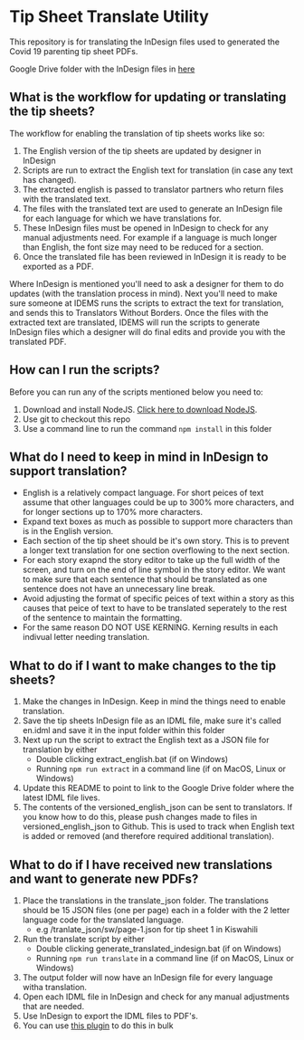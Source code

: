 # Tip Sheet Translate Utility

This repository is for translating the InDesign files used to generated the Covid 19 parenting tip sheet PDFs.

Google Drive folder with the InDesign files in [here](https://drive.google.com/open?id=1EFOOVZn9UK_esJ6lVCko9sy-uxrEkLmY)

## What is the workflow for updating or translating the tip sheets?

The workflow for enabling the translation of tip sheets works like so:

1. The English version of the tip sheets are updated by designer in InDesign
2. Scripts are run to extract the English text for translation (in case any text has changed).
3. The extracted english is passed to translator partners who return files with the translated text.
4. The files with the translated text are used to generate an InDesign file for each language for which we have translations for.
5. These InDesign files must be opened in InDesign to check for any manual adjustments need. For example if a language is much longer than English, the font size may need to be reduced for a section.
6. Once the translated file has been reviewed in InDesign it is ready to be exported as a PDF.

Where InDesign is mentioned you'll need to ask a designer for them to do updates (with the translation process in mind). Next you'll need to make sure someone at IDEMS runs the scripts to extract the text for translation, and sends this to Translators Without Borders. Once the files with the extracted text are translated, IDEMS will run the scripts to generate InDesign files which a designer will do final edits and provide you with the translated PDF.

## How can I run the scripts?
Before you can run any of the scripts mentioned below you need to:
1. Download and install NodeJS. [Click here to download NodeJS](https://nodejs.org/en/download/).
2. Use git to checkout this repo
3. Use a command line to run the command ```npm install``` in this folder

## What do I need to keep in mind in InDesign to support translation?
- English is a relatively compact language. For short peices of text assume that other languages could be up to 300% more characters, and for longer sections up to 170% more characters.
- Expand text boxes as much as possible to support more characters than is in the English version.
- Each section of the tip sheet should be it's own story. This is to prevent a longer text translation for one section overflowing to the next section.
- For each story exapnd the story editor to take up the full width of the screen, and turn on the end of line symbol in the story editor. We want to make sure that each sentence that should be translated as one sentence does not have an unnecessary line break.
- Avoid adjusting the format of specific peices of text within a story as this causes that peice of text to have to be translated seperately to the rest of the sentence to maintain the formatting. 
- For the same reason DO NOT USE KERNING. Kerning results in each indivual letter needing translation.

## What to do if I want to make changes to the tip sheets?

1. Make the changes in InDesign. Keep in mind the things need to enable translation.
2. Save the tip sheets InDesign file as an IDML file, make sure it's called en.idml and save it in the input folder within this folder
3. Next up run the script to extract the English text as a JSON file for translation by either
    - Double clicking extract_english.bat (if on Windows)
    - Running ```npm run extract``` in a command line (if on MacOS, Linux or Windows)
4. Update this README to point to link to the Google Drive folder where the latest IDML file lives.
5. The contents of the versioned_english_json can be sent to translators. If you know how to do this, please push changes made to files in versioned_english_json to Github. This is used to track when English text is added or removed (and therefore required additional translation).

## What to do if I have received new translations and want to generate new PDFs?

1. Place the translations in the translate_json folder. The translations should be 15 JSON files (one per page) each in a folder with the 2 letter language code for the translated language.
    - e.g /tranlate_json/sw/page-1.json for tip sheet 1 in Kiswahili
2. Run the translate script by either
    - Double clicking generate_translated_indesign.bat (if on Windows)
    - Running ```npm run translate``` in a command line (if on MacOS, Linux or Windows)
3. The output folder will now have an InDesign file for every language witha translation.
4. Open each IDML file in InDesign and check for any manual adjustments that are needed.
5. Use InDesign to export the IDML files to PDF's.
6. You can use [this plugin](https://redokun.com/resources/batch-convert-pdf-file) to do this in bulk